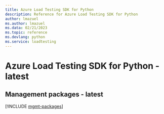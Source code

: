 ```yaml
---
title: Azure Load Testing SDK for Python
description: Reference for Azure Load Testing SDK for Python
author: lmazuel
ms.author: lmazuel
ms.data: 02/21/2023
ms.topic: reference
ms.devlang: python
ms.service: loadtesting
---
```

# Azure Load Testing SDK for Python - latest

## Management packages - latest
[!INCLUDE [mgmt-packages](load-testing-mgmt-index.md)]